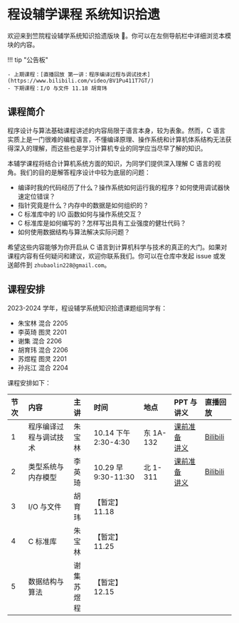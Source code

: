 # 程设辅学课程 系统知识拾遗

欢迎来到竺院程设辅学系统知识拾遗版块 🤗。你可以在左侧导航栏中详细浏览本模块的内容。

<!-- prettier-ignore-start -->
!!! tip "公告板"

    - 上期课程：[直播回放 第一讲：程序编译过程与调试技术](https://www.bilibili.com/video/BV1Pu411T7GT/)
    - 下期课程：I/O 与文件 11.18 胡育玮
<!-- prettier-ignore-end -->

## 课程简介

程序设计与算法基础课程讲述的内容局限于语言本身，较为表象。然而，C 语言实质上是一门很难的编程语言，不懂编译原理、操作系统和计算机体系结构无法获得深入的理解，而这些也是学习计算机专业的同学应当尽早了解的知识。

本辅学课程将结合计算机系统方面的知识，为同学们提供深入理解 C 语言的视角。我们的目的是解答程序设计中较为底层的问题：

-   编译时我的代码经历了什么？操作系统如何运行我的程序？如何使用调试器快速定位错误？
-   指针究竟是什么？内存中的数据是如何组织的？
-   C 标准库中的 I/O 函数如何与操作系统交互？
-   C 标准库是如何编写的？怎样写出具有工业强度的健壮代码？
-   如何使用数据结构与算法解决实际问题？

希望这些内容能够为你开启从 C 语言到计算机科学与技术的真正的大门。如果对课程内容有任何疑问和建议，欢迎你联系我们。你可以在仓库中发起 issue 或发送邮件到 `zhubaolin228@gmail.com`。

## 课程安排

2023-2024 学年，程设辅学系统知识拾遗课题组同学有：

-   朱宝林 混合 2205
-   李英琦 图灵 2201
-   谢集 混合 2206
-   胡育玮 混合 2206
-   苏煜程 图灵 2201
-   孙兆江 混合 2204

课程安排如下：

| 节次 | 内容                   | 主讲           | 时间                 | 地点      | PPT 与讲义                                                        | 直播回放                                                 |
| :--- | :--------------------- | :------------- | :------------------- | :-------- | :---------------------------------------------------------------- | :------------------------------------------------------- |
| 1    | 程序编译过程与调试技术 | 朱宝林         | 10.14 下午 2:30-4:30 | 东 1A-132 | [课前准备](lecture1/pre_class.md)<br>[讲义](lecture1/lecture1.md) | [Bilibili](https://www.bilibili.com/video/BV1Pu411T7GT/) |
| 2    | 类型系统与内存模型     | 李英琦         | 10.29 早 9:30-11:30 | 北 1-311 | [课前准备](lecture2/pre_class.md)<br>[讲义](lecture2/lecture2.md) | [Bilibili](https://www.bilibili.com/video/BV1qN4y1S7ve/)                                                         |
| 3    | I/O 与文件             | 胡育玮         | 【暂定】11.18        |           |                                                                   |                                                          |
| 4    | C 标准库               | 朱宝林 | 【暂定】11.25        |           |                                                                   |                                                          |
| 5    | 数据结构与算法         | 谢集<br>苏煜程 | 【暂定】12.15        |           |                                                                   |                                                          |
